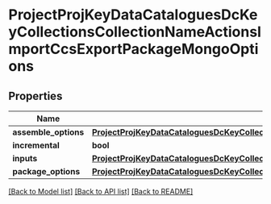 # ProjectProjKeyDataCataloguesDcKeyCollectionsCollectionNameActionsImportCcsExportPackageMongoOptions

## Properties
Name | Type | Description | Notes
------------ | ------------- | ------------- | -------------
**assemble_options** | [**ProjectProjKeyDataCataloguesDcKeyCollectionsCollectionNameActionsImportCcsExportPackageMongoOptionsAssembleOptions**](ProjectProjKeyDataCataloguesDcKeyCollectionsCollectionNameActionsImportCcsExportPackageMongoOptionsAssembleOptions.md) |  | 
**incremental** | **bool** |  | 
**inputs** | [**ProjectProjKeyDataCataloguesDcKeyCollectionsCollectionNameActionsImportCcsExportPackageMongoOptionsInputs**](ProjectProjKeyDataCataloguesDcKeyCollectionsCollectionNameActionsImportCcsExportPackageMongoOptionsInputs.md) |  | [optional] 
**package_options** | [**ProjectProjKeyDataCataloguesDcKeyCollectionsCollectionNameActionsImportCcsExportPackageMongoOptionsPackageOptions**](ProjectProjKeyDataCataloguesDcKeyCollectionsCollectionNameActionsImportCcsExportPackageMongoOptionsPackageOptions.md) |  | 

[[Back to Model list]](../README.md#documentation-for-models) [[Back to API list]](../README.md#documentation-for-api-endpoints) [[Back to README]](../README.md)


